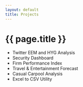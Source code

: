 ```yaml
---
layout: default
title: Projects
---
```


# {{ page.title }}

- Twitter EEM and HYG Analysis
- Security Dashboard
- Firm Performance Index
- Travel & Entertainment Forecast
- Casual Carpool Analysis
- Excel to CSV Utility
